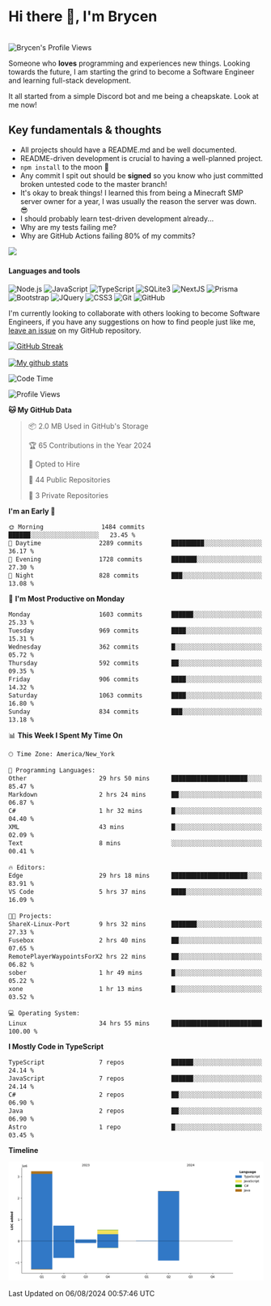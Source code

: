 # Hi there 👋, I'm Brycen

<br>
<img src="https://komarev.com/ghpvc/?username=BrycensRanch" alt="Brycen's Profile Views" />

Someone who **loves** programming and experiences new things. Looking towards the future, I am starting the grind to become a Software Engineer and learning full-stack development.

It all started from a simple Discord bot and me being a cheapskate. Look at me now!

## Key fundamentals & thoughts

- All projects should have a README.md and be well documented.
- README-driven development is crucial to having a well-planned project.
- `npm install` to the moon 🚀
- Any commit I spit out should be **signed** so you know who just committed broken untested code to the master branch!
- It's okay to break things! I learned this from being a Minecraft SMP server owner for a year, I was usually the reason the server was down. 😎
- I should probably learn test-driven development already...
- Why are my tests failing me?
- Why are GitHub Actions failing 80% of my commits? 

<img src="https://res.cloudinary.com/practicaldev/image/fetch/s--OoBLh7-Q--/c_limit%2Cf_auto%2Cfl_progressive%2Cq_auto%2Cw_880/https://cdn-images-1.medium.com/max/1614/1%2A8BlqJ8lNVZzuRjAg1mZ50w.png" height="400"/>

<h4>Languages and tools</h4>
<p>
  <img src="https://img.shields.io/badge/node.js%20-%2343853D.svg?&style=for-the-badge&logo=node.js&logoColor=white" alt="Node.js" />
  <img src="https://img.shields.io/badge/javascript%20-%23323330.svg?&style=for-the-badge&logo=javascript&logoColor=%23F7DF1E" alt="JavaScript" />
  <img src="https://img.shields.io/badge/typescript%20-%23323330.svg?&style=for-the-badge&logo=typescript&logoColor=#3467eb" alt="TypeScript" />
  <img src="https://img.shields.io/badge/sqlite3%20-%23323330.svg?&style=for-the-badge&logo=sqlite&logoColor=#3467eb" alt="SQLite3" />
  <img src="https://img.shields.io/badge/Next.JS%20-%23323330.svg?&style=for-the-badge&logo=next.js&logoColor=#3467eb" alt="NextJS" />
  <img src="https://img.shields.io/badge/Prisma%20-%23323330.svg?&style=for-the-badge&logo=prisma&logoColor=#3467eb" alt="Prisma" />
  <img src="https://img.shields.io/badge/bootstrap%20-%23323330.svg?&style=for-the-badge&logo=bootstrap" alt="Bootstrap" />
  <img src="https://img.shields.io/badge/jquery%20-%23323330.svg?&style=for-the-badge&logo=jquery" alt="JQuery" />
  <img src="https://img.shields.io/badge/css3%20-%23323330.svg?&style=for-the-badge&logo=css3" alt="CSS3" />
  <img src="https://img.shields.io/badge/git%20-%23323330.svg?&style=for-the-badge&logo=git" alt="Git" />
  <img src="https://img.shields.io/badge/github%20-%23323330.svg?&style=for-the-badge&logo=github" alt="GitHub" />
</p>

 I'm currently looking to collaborate with others looking to become Software Engineers, if you have any suggestions on how to find people just like me, [leave an issue](https://github.com/BrycensRanch/BrycensRanch/issues/new) on my GitHub repository.
 
 <p><a href="https://git.io/streak-stats"><img src="https://streak-stats.demolab.com?user=BrycensRanch&amp;theme=dark&amp;hide_border=true&amp;fire=EB5454&amp;ring=0CEB19" alt="GitHub Streak"></a></p>

<a href="https://github.com/anuraghazra/github-readme-stats">
  <img align="center" src="https://github-readme-stats.anuraghazra1.vercel.app/api?username=BrycensRanch&show_icons=true&line_height=27&include_all_commits=true" alt="My github stats" />
</a>

<!--START_SECTION:waka-->
![Code Time](http://img.shields.io/badge/Code%20Time-792%20hrs%2025%20mins-blue)

![Profile Views](http://img.shields.io/badge/Profile%20Views-5-blue)

**🐱 My GitHub Data** 

> 📦 2.0 MB Used in GitHub's Storage 
 > 
> 🏆 65 Contributions in the Year 2024
 > 
> 💼 Opted to Hire
 > 
> 📜 44 Public Repositories 
 > 
> 🔑 3 Private Repositories 
 > 
**I'm an Early 🐤** 

```text
🌞 Morning                1484 commits        ██████░░░░░░░░░░░░░░░░░░░   23.45 % 
🌆 Daytime                2289 commits        █████████░░░░░░░░░░░░░░░░   36.17 % 
🌃 Evening                1728 commits        ███████░░░░░░░░░░░░░░░░░░   27.30 % 
🌙 Night                  828 commits         ███░░░░░░░░░░░░░░░░░░░░░░   13.08 % 
```
📅 **I'm Most Productive on Monday** 

```text
Monday                   1603 commits        ██████░░░░░░░░░░░░░░░░░░░   25.33 % 
Tuesday                  969 commits         ████░░░░░░░░░░░░░░░░░░░░░   15.31 % 
Wednesday                362 commits         █░░░░░░░░░░░░░░░░░░░░░░░░   05.72 % 
Thursday                 592 commits         ██░░░░░░░░░░░░░░░░░░░░░░░   09.35 % 
Friday                   906 commits         ████░░░░░░░░░░░░░░░░░░░░░   14.32 % 
Saturday                 1063 commits        ████░░░░░░░░░░░░░░░░░░░░░   16.80 % 
Sunday                   834 commits         ███░░░░░░░░░░░░░░░░░░░░░░   13.18 % 
```


📊 **This Week I Spent My Time On** 

```text
🕑︎ Time Zone: America/New_York

💬 Programming Languages: 
Other                    29 hrs 50 mins      █████████████████████░░░░   85.47 % 
Markdown                 2 hrs 24 mins       ██░░░░░░░░░░░░░░░░░░░░░░░   06.87 % 
C#                       1 hr 32 mins        █░░░░░░░░░░░░░░░░░░░░░░░░   04.40 % 
XML                      43 mins             █░░░░░░░░░░░░░░░░░░░░░░░░   02.09 % 
Text                     8 mins              ░░░░░░░░░░░░░░░░░░░░░░░░░   00.41 % 

🔥 Editors: 
Edge                     29 hrs 18 mins      █████████████████████░░░░   83.91 % 
VS Code                  5 hrs 37 mins       ████░░░░░░░░░░░░░░░░░░░░░   16.09 % 

🐱‍💻 Projects: 
ShareX-Linux-Port        9 hrs 32 mins       ███████░░░░░░░░░░░░░░░░░░   27.33 % 
Fusebox                  2 hrs 40 mins       ██░░░░░░░░░░░░░░░░░░░░░░░   07.65 % 
RemotePlayerWaypointsForX2 hrs 22 mins       ██░░░░░░░░░░░░░░░░░░░░░░░   06.82 % 
sober                    1 hr 49 mins        █░░░░░░░░░░░░░░░░░░░░░░░░   05.22 % 
xone                     1 hr 13 mins        █░░░░░░░░░░░░░░░░░░░░░░░░   03.52 % 

💻 Operating System: 
Linux                    34 hrs 55 mins      █████████████████████████   100.00 % 
```

**I Mostly Code in TypeScript** 

```text
TypeScript               7 repos             ██████░░░░░░░░░░░░░░░░░░░   24.14 % 
JavaScript               7 repos             ██████░░░░░░░░░░░░░░░░░░░   24.14 % 
C#                       2 repos             ██░░░░░░░░░░░░░░░░░░░░░░░   06.90 % 
Java                     2 repos             ██░░░░░░░░░░░░░░░░░░░░░░░   06.90 % 
Astro                    1 repo              █░░░░░░░░░░░░░░░░░░░░░░░░   03.45 % 
```



**Timeline**

![Lines of Code chart](https://raw.githubusercontent.com/BrycensRanch/BrycensRanch/main/assets/bar_graph.png)


 Last Updated on 06/08/2024 00:57:46 UTC
<!--END_SECTION:waka-->

<!--
**BrycensRanch/BrycensRanch** is a ✨ _special_ ✨ repository because its `README.md` (this file) appears on your GitHub profile.

Here are some ideas to get you started:

- 🔭 I’m currently working on ...
- 🌱 I’m currently learning ...
- 👯 I’m looking to collaborate on ...
- 🤔 I’m looking for help with ...
- 💬 Ask me about ...
- 📫 How to reach me: ...
- 😄 Pronouns: ...
- ⚡ Fun fact: ...
-->
